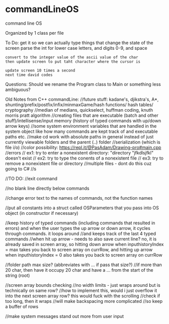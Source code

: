 # commandLineOS
command line OS

Organized by 1 class per file

To Do:
	get it so we can actually type things that change the state of the screen
	parse the int for lower case letters, and digits 0-9, and space

    convert to the integer value of the ascii value of the char
    then update screen to put taht character where the cursor is

    update screen 10 times a second
    next time david codes


Questions:
	Should we rename the Program class to Main or something less ambiguous?



Old Notes from C++ commandLine:
//future stuff: kadane's, djikstra's, A*, shunting/prefix/postfix/infix/minmaxGame/hash functions/ hash tables/ cryptography
//median of medians, quickselect, huffman coding, knuth morris pratt algorithm
//creating files that are executable (batch and other stuff)/intellisense/input memory (history of typed commands with up/down arrow keys)
//some system environment variables that are handled in the system object like how many commands are kept track of and executable paths etc.
//make cd work with absolute paths in general instead of just currently viewable folders and the parent (..) folder
//serialization (which is file i/o)
//color possibility: https://repl.it/@PasAdam/Drawing-pro#main.cpp
//errors
//  ex1: try to enter a nonexistent directory: "directory "jfkdlsjfkl" doesn't exist
//  ex2: try to type the conents of a nonexistent file
//  ex3: try to remove a nonexistent file or directory
//multiple files - dont do this cuz going to C#
//s

//TO DO:
//exit command

//no blank line directly below commands

//change error text to the names of  commands, not the function names

//put all constants into a struct called OSParameters that you pass into OS object (in constructor if necessary)

//keep history of typed commands (including commands that resulted in errors) and when the user types the up arrow or down arrow, it cycles through commands. it loops around
	//and keeps track of the last 4 typed commands
	//when hit up arrow - needs to also save current line? no, it is already saved in screen array, so hitting down arrow when inputhistoryIndex = max takes you back to screen array on currRow, and hitting up arrow when inputhistoryIndex = 0 also takes you back to screen array on currRow

//folder path max size? (abbreviates with ... if pass that size?)
	//if more than 20 char, then have it occupy 20 char and have a ... from the start of the string (root)

//screen array bounds checking
	//no width limits - just wraps around but is technically on same row?
		//how to implement this, would i just overflow it into the next screen array row? this would fuck with the scrolling
			//check if too long, then it wraps
				//will make backspacing more complicated
					//so keep a buffer of rows

//make system messages stand out more from user input